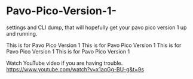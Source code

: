 # Pavo-Pico-Version-1-
settings and CLI dump, that will hopefully get your pavo pico version 1 up and running. 

This is for Pavo Pico Version 1
This is for Pavo Pico Version 1
This is for Pavo Pico Version 1
This is for Pavo Pico Version 1

Watch YouTube video if you are having trouble. 
https://www.youtube.com/watch?v=x1aqGg-BU-g&t=9s
